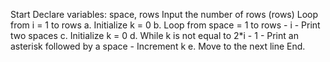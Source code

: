 
Start
Declare variables: space, rows
Input the number of rows (rows)
Loop from i = 1 to rows a. Initialize k = 0 b. Loop from space = 1 to rows - i - Print two spaces c. Initialize k = 0 d. While k is not equal to 2*i - 1 - Print an asterisk followed by a space - Increment k e. Move to the next line
End.     
